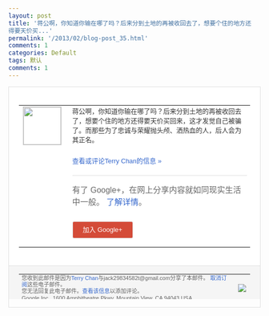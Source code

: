 ```yaml
---
layout: post
title: '蒋公啊，你知道你输在哪了吗？后来分到土地的再被收回去了，想要个住的地方还
得要天价买...'
permalink: '/2013/02/blog-post_35.html'
comments: 1
categories: Default
tags: 默认
comments: 1
---
```

<!-- X-Notifications: 1:4a1a191950000000 -->

<div style="border:solid 1px #dfdfdf;color:#686868;font:13px Arial"><div style="background-color:#fff;padding:20px;"><table cellpadding="0" cellspacing="0"><tr><td style="padding-right:15px;vertical-align:top"><a href="https://plus.google.com/_/notifications/emlink?emr=14900066512970582018&amp;emid=CNCK3eiCz7UCFUUWcgodpTwAAA&amp;path=%2F108643996575278738906&amp;dt=1361711547765&amp;uob=8"><img height="75" src="https://lh3.googleusercontent.com/-KKRGTyJ5Bl0/AAAAAAAAAAI/AAAAAAAAtnY/R4QEWIp3Ur0/s75-c-k-a/photo.jpg" style="border:solid 1px #cccccc;" width="75"/></a></td><td style="width:578px;color:#333;font:13px Arial;vertical-align:top"><div style="padding-bottom:10px">蒋公啊，你知道你输在哪了吗？后来分到土地<wbr/>的再被收回去了，想要个住的地方还得要天价<wbr/>买回来，这才发觉自己被骗了。而那些为了忠<wbr/>诚与荣耀抛头颅、洒热血的人，后人会为其正<wbr/>名。</div><p><a href="https://plus.google.com/_/notifications/emlink?emr=14900066512970582018&amp;emid=CNCK3eiCz7UCFUUWcgodpTwAAA&amp;path=%2F108643996575278738906%2Fposts%2FJu6GfzGYgHf%3Fgpinv%3DAMIXal8MwajDQGAhpGvfClFPuoj88NKVpZkN5LzFfEIQ_fw9NPy3EEliIQnoo-j656mlUT7JuNlK-s6XQhMpkdC85d8ik9fdkSq8z_Z11MASddzyw0A9DHk&amp;dt=1361711547765&amp;uob=8" style="color:#3366CC;text-decoration:none">查看或评论Terry Chan的信息 »</a></p><div style="margin-top:20px;border-top:solid 1px #dfdfdf"><div style="padding:15px 0;color:#686868;font:16px Arial">有了 Google+，在网上分享内容就如同现实生活中一般。 <a href="http://www.google.com/+/learnmore/" style="color:#3366CC;text-decoration:none">了解详情</a>。</div><p><a href="https://plus.google.com/_/notifications/emlink?emr=14900066512970582018&amp;emid=CNCK3eiCz7UCFUUWcgodpTwAAA&amp;path=%2F%3Fgpinv%3DAMIXal8MwajDQGAhpGvfClFPuoj88NKVpZkN5LzFfEIQ_fw9NPy3EEliIQnoo-j656mlUT7JuNlK-s6XQhMpkdC85d8ik9fdkSq8z_Z11MASddzyw0A9DHk&amp;dt=1361711547765&amp;uob=8" style="padding:1px 20px;min-width:54px;display:inline-block; background-color:#d44b38;text-align:center; font:13px Arial; border-radius:3px;color:#fff;border:solid 1px #dfdfdf; white-space:nowrap;text-decoration:none;height:30px;line-height:30px">加入 Google+</a></p></div></td></tr></table></div><div style="border-top:solid 1px #dfdfdf;padding:0 20px; background-color:#f5f5f5"><table cellpadding="0" cellspacing="0" style="height:50px"><tbody><tr><td style="vertical-align:middle;width:100%; color:#636363;font:11px Arial; line-height:120%">您收到此邮件是因为<a href="https://plus.google.com/_/notifications/emlink?emr=14900066512970582018&amp;emid=CNCK3eiCz7UCFUUWcgodpTwAAA&amp;path=%2F108643996575278738906%3Fgpinv%3DAMIXal8MwajDQGAhpGvfClFPuoj88NKVpZkN5LzFfEIQ_fw9NPy3EEliIQnoo-j656mlUT7JuNlK-s6XQhMpkdC85d8ik9fdkSq8z_Z11MASddzyw0A9DHk&amp;dt=1361711547765&amp;uob=8" style="color:#3366CC;text-decoration:none">Terry Chan</a>与jack29834582t@gmail.com分享了本邮件。 <a href="https://plus.google.com/_/notifications/emlink?emr=14900066512970582018&amp;emid=CNCK3eiCz7UCFUUWcgodpTwAAA&amp;path=%2F_%2Fnonplus%2Femailsettings%3Fgpinv%3DAMIXal8MwajDQGAhpGvfClFPuoj88NKVpZkN5LzFfEIQ_fw9NPy3EEliIQnoo-j656mlUT7JuNlK-s6XQhMpkdC85d8ik9fdkSq8z_Z11MASddzyw0A9DHk%26est%3DADH5u8W_KSyxzlVRgjTakXcynNNiXzbq944HforDjjlRoVwvgIvWTKYyPj7uzEsscEZT8xKThC25Bo5NA5poD5420jmEILEo4l-c89eK9KDuiPA-A0l5ivybkEky7ocSrujsTONG-w5q7pnoS8Nc77QH0zn8xkVrkw&amp;dt=1361711547765&amp;uob=8" style="color:#3366CC;text-decoration:none">取消订阅</a>这些电子邮件。<br/>您无法回复此电子邮件。<a href="https://plus.google.com/_/notifications/emlink?emr=14900066512970582018&amp;emid=CNCK3eiCz7UCFUUWcgodpTwAAA&amp;path=%2F108643996575278738906%2Fposts%2FJu6GfzGYgHf%3Fgpinv%3DAMIXal8MwajDQGAhpGvfClFPuoj88NKVpZkN5LzFfEIQ_fw9NPy3EEliIQnoo-j656mlUT7JuNlK-s6XQhMpkdC85d8ik9fdkSq8z_Z11MASddzyw0A9DHk&amp;dt=1361711547765&amp;uob=8" style="color:#3366CC;text-decoration:none">查看该信息</a>以添加评论。<br/>Google Inc., 1600 Amphitheatre Pkwy, Mountain View, CA 94043 USA</td><td><img src="https://ssl.gstatic.com/s2/oz/images/notifications/logo/google-plus-6617a72bb36cc548861652780c9e6ff1.png"/></td></tr></tbody></table></div></div>
